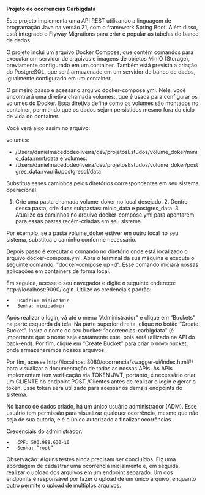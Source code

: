 **Projeto de ocorrencias Carbigdata**

Este projeto implementa uma API REST utilizando a linguagem de programação Java na versão 21, com o framework Spring Boot. Além disso, está integrado o Flyway Migrations para criar e popular as tabelas do banco de dados.

O projeto inclui um arquivo Docker Compose, que contém comandos para executar um servidor de arquivos e imagens de objetos MinIO (Storage), previamente configurado em um container. Também está prevista a criação do PostgreSQL, que será armazenado em um servidor de banco de dados, igualmente configurado em um container.

O primeiro passo é acessar o arquivo docker-compose.yml. Nele, você encontrará uma diretiva chamada volumes:, que é usada para configurar os volumes do Docker. Essa diretiva define como os volumes são montados no container, permitindo que os dados sejam persistidos mesmo fora do ciclo de vida do container.

Você verá algo assim no arquivo:

volumes:
  - /Users/danielmacedodeoliveira/dev/projetosEstudos/volume_doker/minio_data:/mnt/data
  e
  volumes:
  - /Users/danielmacedodeoliveira/dev/projetosEstudos/volume_doker/postgres_data:/var/lib/postgresql/data

Substitua esses caminhos pelos diretórios correspondentes em seu sistema operacional.

1.	Crie uma pasta chamada volume_doker no local desejado.
	2.	Dentro dessa pasta, crie duas subpastas: minio_data e postgres_data.
	3.	Atualize os caminhos no arquivo docker-compose.yml para apontarem para essas pastas recém-criadas em seu sistema.

Por exemplo, se a pasta volume_doker estiver em outro local no seu sistema, substitua o caminho conforme necessário.


Depois passo é executar o comando no diretório onde está localizado o arquivo docker-compose.yml. Abra o terminal da sua máquina e execute o seguinte comando: "docker-compose up -d". Esse comando iniciará nossas aplicações em containers de forma local.

Em seguida, acesse o seu navegador e digite o seguinte endereço: http://localhost:9090/login. Utilize as credenciais padrão:

	•	Usuário: minioadmin
	•	Senha: minioadmin

Após realizar o login, vá até o menu “Administrador” e clique em “Buckets” na parte esquerda da tela. Na parte superior direita, clique no botão “Create Bucket”. Insira o nome do seu bucket: “ocorrencias-carbigdata” (é importante que o nome seja exatamente este, pois será utilizado na API do back-end). Por fim, clique em “Create Bucket” para criar o novo bucket, onde armazenaremos nossos arquivos.

Por fim, acesse http://localhost:8080/ocorrencia/swagger-ui/index.html#/ para visualizar a documentação de todas as nossas APIs. As APIs implementam tem verificação via TOKEN JWT, portanto, é necessário criar um CLIENTE no endpoint POST /Clientes antes de realizar o login e gerar o token. Esse token será utilizado para acessar os demais endpoints do sistema.

No banco de dados criado, há um único usuário administrador (ADM). Esse usuário tem permissão para visualizar qualquer ocorrência, mesmo que não seja de sua autoria, e é o único autorizado a finalizar ocorrências.

Credenciais do administrador:

	•	CPF: 503.989.630-10
	•	Senha: “root”


Observação: Alguns testes ainda precisam ser concluídos. Fiz uma abordagem de cadastrar uma ocorrência inicialmente e, em seguida, realizar o upload dos arquivos em um endpoint separado. Um dos endpoints é responsável por fazer o upload de um único arquivo, enquanto outro permite o upload de múltiplos arquivos.